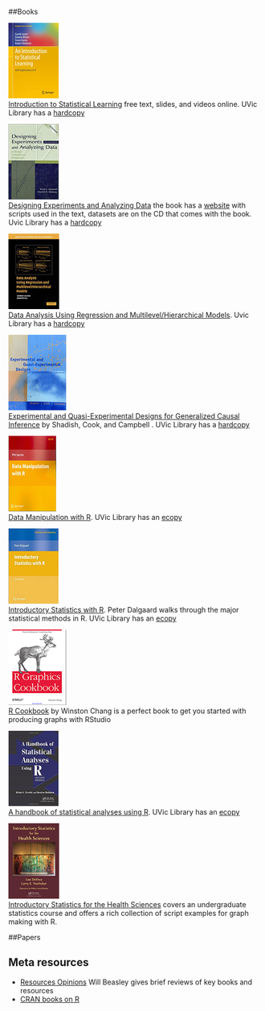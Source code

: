 ##Books 

[![ISL](./materials/texts/images/james.png)](http://www.amazon.com/Introduction-Statistical-Learning-Applications-Statistics/dp/1461471370/ref=sr_1_1?ie=UTF8&qid=1435938322&sr=8-1&keywords=introduction+to+statistical+learning)   
[Introduction to Statistical Learning](http://www-bcf.usc.edu/~gareth/ISL/) free text, slides, and videos online. UVic Library has a [hardcopy](http://voyager.library.uvic.ca/vwebv/holdingsInfo?bibId=3011282)


[![Maxwell & Delaney](./materials/texts/images/maxwell.png)](http://www.amazon.com/Designing-Experiments-Analyzing-Data-Perspective/dp/0805837183/ref=sr_1_1?ie=UTF8&qid=1435939865&sr=8-1&keywords=maxwell+and+delaney&pebp=1435939865576&perid=1FN4621XSDDF6FZ9EX2N)   
[Designing Experiments and Analyzing Data](http://www.designingexperiments.com/) the book has a [website](http://www.designingexperiments.com/) with  scripts used in the text, datasets are on the CD that comes with the book. Uvic Library has a [hardcopy](http://voyager.library.uvic.ca/vwebv/holdingsInfo?bibId=1337909)

[![Gelman & Hill](./materials/texts/images/gelman.png)](http://www.amazon.com/Analysis-Regression-Multilevel-Hierarchical-Models/dp/052168689X/ref=sr_1_1?ie=UTF8&qid=1435941155&sr=8-1&keywords=gelman+and+hill&pebp=1435941155428&perid=00K1D3Y3KKE3XF87ED1B)     
[Data Analysis Using Regression and Multilevel/Hierarchical Models](http://www-bcf.usc.edu/~gareth/ISL/). Uvic Library has a [hardcopy](http://voyager.library.uvic.ca/vwebv/holdingsInfo?bibId=1553520)

[![Shadish](./materials/texts/images/shadish.png)](http://www.amazon.com/Experimental-Quasi-Experimental-Designs-Generalized-Inference/dp/0395615569/ref=sr_1_1?ie=UTF8&qid=1435984771&sr=8-1&keywords=shadish+cook+and+campbell&pebp=1435984771016&perid=1DMRH03RWE7YCWQZE31Z)  
[Experimental and Quasi-Experimental Designs for Generalized Causal Inference](http://shop.oreilly.com/product/9780596809164.do) by Shadish, Cook, and Campbell . UVic Library has a [hardcopy](http://voyager.library.uvic.ca/vwebv/holdingsInfo?bibId=1328797)


[![Spector](./materials/texts/images/spector.png)](http://www.amazon.com/Data-Manipulation-R-Use/dp/0387747303/ref=sr_1_1?ie=UTF8&qid=1435985565&sr=8-1&keywords=data+manipulation+with+r&pebp=1435985565937&perid=09BPKFCSYR1GTK7HR0MC)   
[Data Manipulation with R](http://www.springer.com/us/book/9780387747309). UVic Library has an [ecopy](http://link.springer.com.ezproxy.library.uvic.ca/book/10.1007%2F978-0-387-74731-6)


[![Dalgaard](./materials/texts/images/dalgaard.png)](http://www.amazon.com/Introductory-Statistics-R-Computing/dp/0387790535/ref=sr_1_fkmr0_1?ie=UTF8&qid=1435985611&sr=8-1-fkmr0&keywords=Statistical+methods+with+r+dalgaard&pebp=1435985634427&perid=1B7XAVVSXY8JAM9GQFJD)   
[Introductory Statistics with R](http://www.springer.com/us/book/9780387790534). Peter Dalgaard walks through the major statistical methods in R. UVic Library has an [ecopy](http://link.springer.com.ezproxy.library.uvic.ca/book/10.1007%2F978-0-387-79054-1)


[![R Cookbook](./materials/texts/images/chang.png)](http://www.amazon.ca/R-Graphics-Cookbook-Winston-Chang/dp/1449316956)   
[R Cookbook](http://shop.oreilly.com/product/9780596809164.do) by Winston Chang  is a perfect book to get you started with producing graphs with RStudio   

[![Everitt](./materials/texts/images/everitt.png)](http://www.amazon.com/Handbook-Statistical-Analyses-Using-Second/dp/1420079336/ref=sr_1_2?ie=UTF8&qid=1435986045&sr=8-2&keywords=A+Handbook+of+Statistical+Analyses+Using+R&pebp=1435986048108&perid=177DZ3S2R9QC4EQ6H5TD)   
[A handbook of statistical analyses using R](). UVic Library has an [ecopy](http://voyager.library.uvic.ca/vwebv/holdingsInfo?bibId=1551977
)  

[![Deshea](./materials/texts/images/deshea.png)](http://www.amazon.com/Introductory-Statistics-Health-Sciences-DeShea/dp/1466565330/ref=sr_1_1?ie=UTF8&qid=1435986355&sr=8-1&keywords=Introductory+Statistics+for+the+Health+Sciences&pebp=1435986356585&perid=14VVYKK768NKSE8AB6RE)     
[Introductory Statistics for the Health Sciences](https://www.crcpress.com/Introductory-Statistics-for-the-Health-Sciences/DeShea-Toothaker/9781466565333) covers an undergraduate statistics course and offers a rich collection of script examples for graph making with R.



##Papers

## Meta resources
- [Resources Opinions](https://github.com/OuhscBbmc/RedcapExamplesAndPatterns/blob/master/DocumentationGlobal/ResourcesOpinions.md)  Will Beasley gives  brief reviews of key books and resources    
- [CRAN books on R]()